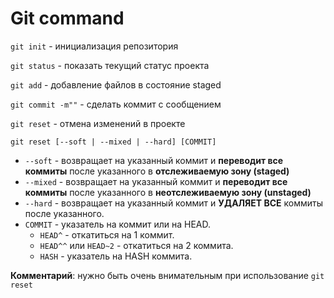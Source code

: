 # Git command

`git init` - инициализация репозитория

`git status` - показать текущий статус проекта

`git add` - добавление файлов в состояние staged 

`git commit -m""` - сделать коммит с сообщением

`git reset` - отмена изменений в проекте

`git reset [--soft | --mixed | --hard] [COMMIT]`    
- `--soft` - возвращает на указанный коммит и **переводит все коммиты** после указанного в **отслеживаемую зону (staged)**
- `--mixed` - возвращает на указанный коммит и **переводит все коммиты** после указанного в **неотслеживаемую зону (unstaged)**
- `--hard` - возвращает на указанный коммит и **УДАЛЯЕТ ВСЕ** коммиты после указанного.
- `COMMIT` - указатель на коммит или на HEAD.
  - `HEAD^` - откатиться на 1 коммит.
  - `HEAD^^` или `HEAD~2` - откатиться на 2 коммита.
  - `HASH` - указатель на HASH коммита.

**Комментарий**: нужно быть очень внимательным при использование `git reset`


